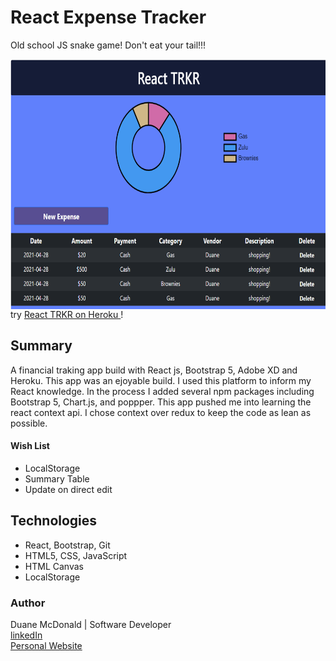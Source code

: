 # React Expense Tracker

Old school JS snake game! Don't eat your tail!!!

<img align="right" src="screenshot.png" height="400">
try <a href="https://expense-tracker-react-dm.herokuapp.com/"> React TRKR on Heroku  </a>!

## Summary

A financial traking app build with React js, Bootstrap 5, Adobe XD and Heroku.
This app was an ejoyable build. I used this platform to inform my React knowledge. In the process I added several npm packages including Bootstrap 5, Chart.js, and poppper. This app pushed me into learning the react context api. I chose context over redux to keep the code as lean as possible.

#### Wish List

<ul>
  <li> LocalStorage
  <li> Summary Table
  <li> Update on direct edit
</ul>

## Technologies

<ul>
  <li> React, Bootstrap, Git
  <li> HTML5, CSS, JavaScript
  <li> HTML Canvas
  <li> LocalStorage
</ul>

### Author

Duane McDonald | Software Developer <br />
<a href="https://www.linkedin.com/in/duane-mcdonald-48a90136">linkedIn</a> <br />
<a href="https://www.DuaneMcDonald.com">Personal Website</a> <br />

